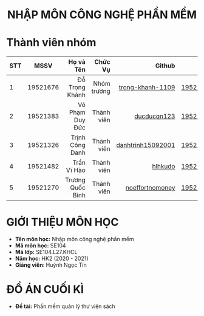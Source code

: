 <h1 align="center"><b>NHẬP MÔN CÔNG NGHỆ PHẦN MỀM</b></h1>

# Thành viên nhóm
| STT    | MSSV          | Họ và Tên              |Chức Vụ    | Github                                                  | Email                   |
| ------ |:-------------:| ----------------------:|----------:|--------------------------------------------------------:|-------------------------:
| 1      | 19521676      | Đỗ Trọng Khánh         |Nhóm trưởng|[trong-khanh-1109](https://github.com/trong-khanh-1109)  |19521676@gm.uit.edu.vn   |
| 2      | 19521383      | Võ Phạm Duy Đức        |Thành viên |[ducducqn123](https://github.com/ducducqn123)            |19521383@gm.uit.edu.vn   |
| 3      | 19521326      | Trịnh Công Danh        |Thành viên |[danhtrinh15092001](https://github.com/danhtrinh15092001)|19521326@gm.uit.edu.vn   |
| 4      | 19521482      | Trần Vĩ Hào            |Thành viên |[hlhkudo](https://github.com/hlhkudo)                    |19521482@gm.uit.edu.vn   |
| 5      | 19521270      | Trương Quốc Bình       |Thành viên |[noeffortnomoney](https://github.com/noeffortnomoney)    |19521270@gm.uit.edu.vn   |

# GIỚI THIỆU MÔN HỌC
* **Tên môn học:** Nhập môn công nghệ phần mềm
* **Mã môn học:** SE104
* **Mã lớp:** SE104.L27.KHCL
* **Năm học:** HK2 (2020 - 2021)
* **Giảng viên**: Huỳnh Ngọc Tín

# ĐỒ ÁN CUỐI KÌ
* **Đề tài:** Phần mềm quản lý thư viện sách
